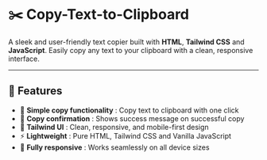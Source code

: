 # ✂️ Copy-Text-to-Clipboard

A sleek and user-friendly text copier built with **HTML**, **Tailwind CSS** and **JavaScript**. Easily copy any text to your clipboard with a clean, responsive interface.

---

## 🚀 Features  
- 📄 **Simple copy functionality** : Copy text to clipboard with one click  
- 🎉 **Copy confirmation** : Shows success message on successful copy  
- 🎨 **Tailwind UI** : Clean, responsive, and mobile-first design  
- ⚡ **Lightweight** : Pure HTML, Tailwind CSS and Vanilla JavaScript  
- 📱 **Fully responsive** : Works seamlessly on all device sizes  
